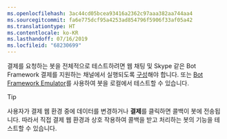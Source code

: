 ```yaml
---
ms.openlocfilehash: 3ac44cd05bcea93416a2362c97aaa382aa744aa4
ms.sourcegitcommit: fa6e775dcf95a4253ad854796f5906f33af05a42
ms.translationtype: HT
ms.contentlocale: ko-KR
ms.lasthandoff: 07/16/2019
ms.locfileid: "68230699"
---
```

결제를 요청하는 봇을 전체적으로 테스트하려면 웹 채팅 및 Skype 같은 Bot Framework 결제를 지원하는 채널에서 실행되도록 [구성](~/bot-service-manage-channels.md)해야 합니다. 또는 [Bot Framework Emulator](~/bot-service-debug-emulator.md)를 사용하여 봇을 로컬에서 테스트할 수 있습니다.

> [!TIP]
> 사용자가 결제 웹 환경 중에 데이터를 변경하거나 **결제**를 클릭하면 콜백이 봇에 전송됩니다. 따라서 직접 결제 웹 환경과 상호 작용하여 콜백을 받고 처리하는 봇의 기능을 테스트할 수 있습니다.
